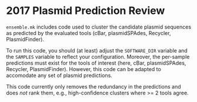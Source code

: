 # 2017 Plasmid Prediction Review

`ensemble.mk` includes code used to cluster the candidate plasmid sequences as predicted by the evaluated tools (cBar, plasmidSPAdes, Recycler, PlasmidFinder).

To run this code, you should (at least) adjust the `SOFTWARE_DIR` variable and the `SAMPLES` variable to reflect your configuration.
Moreover, the per-sample predictions must exist for the tools of interest (here, cBar, plasmidSPAdes, Recycler, PlasmidFinder).
However, this code can be adapted to accomodate any set of plasmid predictions.

This code currently only removes the redundancy in the predictions and does *not* rank them, e.g., high-confidence clusters where >= 2 tools agree.



